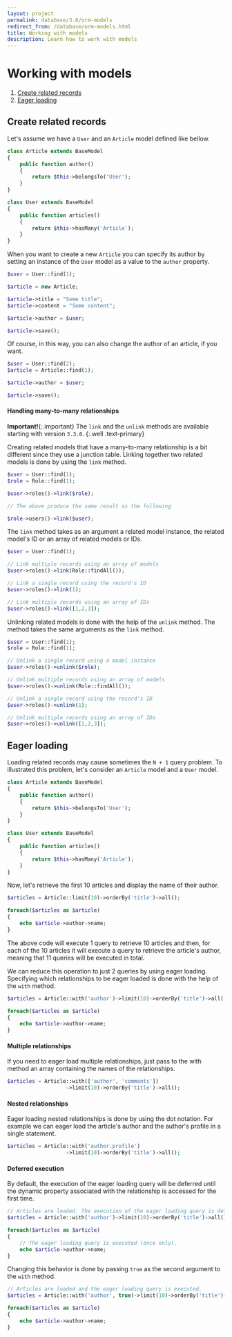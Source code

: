```yaml
---
layout: project
permalink: database/3.6/orm-models
redirect_from: /database/orm-models.html
title: Working with models
description: Learn how to work with models
---
```

# Working with models

1. [Create related records](#create-related-records)
2. [Eager loading](#eager-loading)

## Create related records

Let's assume we have a `User` and an `Article` model defined like bellow.

```php
class Article extends BaseModel
{
    public function author()
    {
        return $this->belongsTo('User');
    }
}

class User extends BaseModel
{
    public function articles()
    {
        return $this->hasMany('Article');
    }
}
```

When you want to create a new `Article` you can specify its author by setting an 
instance of the `User` model as a value to the `author` property.

```php
$user = User::find(1);

$article = new Article;

$article->title = "Some title";
$article->content = "Some content";

$article->author = $user;

$article->save();
```

Of course, in this way, you can also change the author of an article, if you want.

```php
$user = User::find(2);
$article = Article::find(1);

$article->author = $user;

$article->save();
```

#### Handling many-to-many relationships

**Important!**{:.important}
The `link` and the `unlink` methods are available 
starting with version `3.3.0`.
{:.well .text-primary}

Creating related models that have a many-to-many relationship is a bit different since 
they use a junction table. Linking together two related models is done by using the `link` method.

```php
$user = User::find(1);
$role = Role::find(1);

$user->roles()->link($role);

// The above produce the same result as the following

$role->users()->link($user);
```

The `link` method takes as an argument a related model instance, 
the related model's ID or an array of related models or IDs.

```php
$user = User::find(1);

// Link multiple records using an array of models
$user->roles()->link(Role::findAll());

// Link a single record using the record's ID
$user->roles()->link(1);

// Link multiple records using an array of IDs
$user->roles()->link([1,2,3]);
```

Unlinking related models is done with the help of the `unlink` method. 
The method takes the same arguments as the `link` method.

```php
$user = User::find(1);
$role = Role::find(1);

// Unlink a single record using a model instance
$user->roles()->unlink($role);

// Unlink multiple records using an array of models
$user->roles()->unlink(Role::findAll());

// Unlink a single record using the record's ID
$user->roles()->unlink(1);

// Unlink multiple records using an array of IDs
$user->roles()->unlink([1,2,3]);
```

## Eager loading

Loading related records may cause sometimes the `N + 1` query problem. To illustrated this problem, 
let's consider an `Article` model and a `User` model.

```php
class Article extends BaseModel
{
    public function author()
    {
        return $this->belongsTo('User');
    }
}

class User extends BaseModel
{
    public function articles()
    {
        return $this->hasMany('Article');
    }
}
```

Now, let's retrieve the first 10 articles and display the name of their author.

```php
$articles = Article::limit(10)->orderBy('title')->all();

foreach($articles as $article)
{
    echo $article->author->name;
}
```

The above code will execute 1 query to retrieve 10 articles and then, for each of 
the 10 articles it will execute a query to retrieve the article's author, 
meaning that 11 queries will be executed in total.

We can reduce this operation to just 2 queries by using eager loading. 
Specifying which relationships to be eager loaded is done with the help of the `with` method.

```php
$articles = Article::with('author')->limit(10)->orderBy('title')->all();

foreach($articles as $article)
{
    echo $article->author->name;
}
```

#### Multiple relationships

If you need to eager load multiple relationships, just pass to the with method an
array containing the names of the relationships.

```php
$articles = Article::with(['author', 'comments'])
                   ->limit(10)->orderBy('title')->all();
```

#### Nested relationships

Eager loading nested relationships is done by using the dot notation. 
For example we can eager load the article's author and the author's profile in a single statement.

```php
$articles = Article::with('author.profile')
                   ->limit(10)->orderBy('title')->all();
```

#### Deferred execution

By default, the execution of the eager loading query will be deferred until the 
dynamic property associated with the relationship is accessed for the first time.

```php
// Articles are loaded. The execution of the eager loading query is deferred.
$articles = Article::with('author')->limit(10)->orderBy('title')->all();

foreach($articles as $article)
{
    // The eager loading query is executed (once only).
    echo $article->author->name;
}
```

Changing this behavior is done by passing `true` as the second argument to the `with` method.

```php
// Articles are loaded and the eager loading query is executed.
$articles = Article::with('author', true)->limit(10)->orderBy('title')->all();

foreach($articles as $article)
{
    echo $article->author->name;
}
```